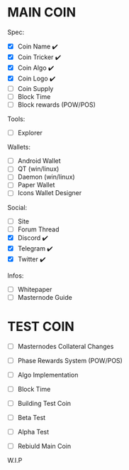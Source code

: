 # MAIN COIN
Spec:
- [x] Coin Name :heavy_check_mark:
- [x] Coin Tricker :heavy_check_mark:
- [x] Coin Algo :heavy_check_mark:
- [x] Coin Logo :heavy_check_mark:
- [ ] Coin Supply
- [ ] Block Time
- [ ] Block rewards (POW/POS)

Tools:
- [ ] Explorer

Wallets:
- [ ] Android Wallet
- [ ] QT (win/linux)
- [ ] Daemon (win/linux)
- [ ] Paper Wallet
- [ ] Icons Wallet Designer

Social:
- [ ] Site
- [ ] Forum Thread
- [x] Discord :heavy_check_mark:
- [x] Telegram :heavy_check_mark:
- [x] Twitter :heavy_check_mark:

Infos:
- [ ] Whitepaper
- [ ] Masternode Guide

# TEST COIN
- [ ] Masternodes Collateral Changes
- [ ] Phase Rewards System (POW/POS)
- [ ] Algo Implementation
- [ ] Block Time

- [ ] Building Test Coin
- [ ] Beta Test
- [ ] Alpha Test
- [ ] Rebiuld Main Coin


W.I.P
